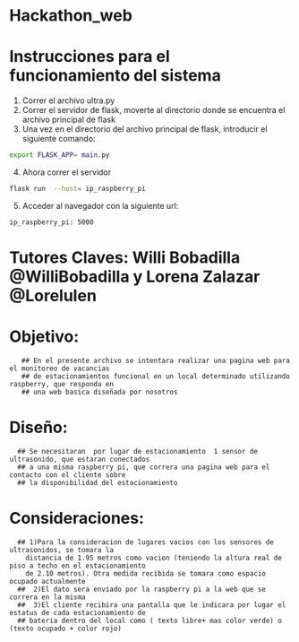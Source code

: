 # Hackathon_web
# Instrucciones para el funcionamiento del sistema
1. Correr el archivo ultra.py
2. Correr el servidor de flask, moverte al directorio donde se encuentra el archivo principal de flask
3. Una vez en el directorio del archivo principal de flask, introducir el siguiente comando:
```bash
export FLASK_APP= main.py

```
4. Ahora correr el servidor 
```bash
flask run  --host= ip_raspberry_pi

```
5. Acceder al navegador con la siguiente url: 

```
ip_raspberry_pi: 5000

```


# Tutores Claves: Willi Bobadilla @WilliBobadilla y Lorena Zalazar @Lorelulen
# Objetivo:
       ## En el presente archivo se intentara realizar una pagina web para el monitoreo de vacancias 
       ## de estacionamientos funcional en un local determinado utilizando raspberry, que responda en
       ## una web basica diseñada por nosotros
# Diseño:
      ## Se necesitaran  por lugar de estacionamiento  1 sensor de ultrasonido, que estaran conectados
      ## a una misma raspberry pi, que correra una pagina web para el contacto con el cliente sobre
      ## la disponibilidad del estacionamiento
# Consideraciones:
      ## 1)Para la consideracion de lugares vacios con los sensores de ultrasonidos, se tomara la 
        distancia de 1.95 metros como vacion (teniendo la altura real de piso a techo en el estacionamiento
        de 2.10 metros). Otra medida recibida se tomara como espacio ocupado actualmente
      ##  2)El dato sera enviado por la raspberry pi a la web que se correra en la misma
      ##  3)El cliente recibira una pantalla que le indicara por lugar el estatus de cada estacionamiento de
      ## bateria dentro del local como ( texto libre+ mas color verde) o (texto ocupado + color rojo)
        
        
